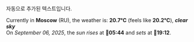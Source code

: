 
자동으로 추가된 텍스트입니다.

<!--START_SECTION:weather:moscow-->
Currently in **Moscow** (RU), the weather is: **20.7°C** (feels like **20.2°C**), ***clear sky***<br/>
On *September 06, 2025*, the *sun rises* at 🌅**05:44** and *sets* at 🌇**19:12**.
<!--END_SECTION:weather-->
